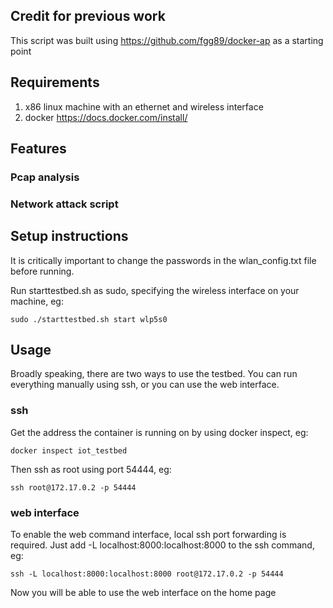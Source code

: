 ## Credit for previous work
This script was built using https://github.com/fgg89/docker-ap as a starting point

## Requirements
1. x86 linux machine with an ethernet and wireless interface
2. docker https://docs.docker.com/install/

## Features

### Pcap analysis 

### Network attack script

## Setup instructions

It is critically important to change the passwords in the wlan_config.txt file before running.

Run starttestbed.sh as sudo, specifying the wireless interface on your machine, eg:

`sudo ./starttestbed.sh start wlp5s0`

## Usage

Broadly speaking, there are two ways to use the testbed. You can run everything manually using ssh, or you can use the web interface.

### ssh

Get the address the container is running on by using docker inspect, eg:

`docker inspect iot_testbed`

Then ssh as root using port 54444, eg:

`ssh root@172.17.0.2 -p 54444`

### web interface

To enable the web command interface, local ssh port forwarding is required. Just add -L localhost:8000:localhost:8000 to the ssh command, eg:

`ssh -L localhost:8000:localhost:8000 root@172.17.0.2 -p 54444 `

Now you will be able to use the web interface on the home page


